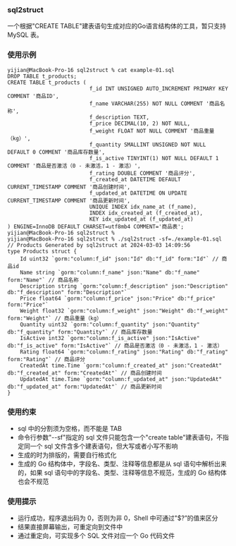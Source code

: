 ### sql2struct

一个根据"CREATE TABLE"建表语句生成对应的Go语言结构体的工具，暂只支持 MySQL 表。

### 使用示例

```shell
yijian@MacBook-Pro-16 sql2struct % cat example-01.sql 
DROP TABLE t_products;
CREATE TABLE t_products (
                          f_id INT UNSIGNED AUTO_INCREMENT PRIMARY KEY COMMENT '商品ID',
                          f_name VARCHAR(255) NOT NULL COMMENT '商品名称',
                          f_description TEXT,
                          f_price DECIMAL(10, 2) NOT NULL,
                          f_weight FLOAT NOT NULL COMMENT '商品重量（kg）',
                          f_quantity SMALLINT UNSIGNED NOT NULL DEFAULT 0 COMMENT '商品库存数量',
                          f_is_active TINYINT(1) NOT NULL DEFAULT 1 COMMENT '商品是否激活（0 - 未激活，1 - 激活）',
                          f_rating DOUBLE COMMENT '商品评分',
                          f_created_at DATETIME DEFAULT CURRENT_TIMESTAMP COMMENT '商品创建时间',
                          f_updated_at DATETIME ON UPDATE CURRENT_TIMESTAMP COMMENT '商品更新时间',
                          UNIQUE INDEX idx_name_at (f_name),
                          INDEX idx_created_at (f_created_at),
                          KEY idx_updated_at (f_updated_at)
) ENGINE=InnoDB DEFAULT CHARSET=utf8mb4 COMMENT='商品表';
yijian@MacBook-Pro-16 sql2struct % 
yijian@MacBook-Pro-16 sql2struct % ./sql2struct -sf=./example-01.sql
// Products Generated by sql2struct at 2024-03-03 14:09:56
type Products struct {
    Id uint32 `gorm:"column:f_id" json:"Id" db:"f_id" form:"Id"` // 商品id
    Name string `gorm:"column:f_name" json:"Name" db:"f_name" form:"Name"` // 商品名称
    Description string `gorm:"column:f_description" json:"Description" db:"f_description" form:"Description"`
    Price float64 `gorm:"column:f_price" json:"Price" db:"f_price" form:"Price"`
    Weight float32 `gorm:"column:f_weight" json:"Weight" db:"f_weight" form:"Weight"` // 商品重量（kg）
    Quantity uint32 `gorm:"column:f_quantity" json:"Quantity" db:"f_quantity" form:"Quantity"` // 商品库存数量
    IsActive int32 `gorm:"column:f_is_active" json:"IsActive" db:"f_is_active" form:"IsActive"` // 商品是否激活（0 - 未激活，1 - 激活）
    Rating float64 `gorm:"column:f_rating" json:"Rating" db:"f_rating" form:"Rating"` // 商品评分
    CreatedAt time.Time `gorm:"column:f_created_at" json:"CreatedAt" db:"f_created_at" form:"CreatedAt"` // 商品创建时间
    UpdatedAt time.Time `gorm:"column:f_updated_at" json:"UpdatedAt" db:"f_updated_at" form:"UpdatedAt"` // 商品更新时间
}
```

### 使用约束

* sql 中的分割须为空格，而不能是 TAB
* 命令行参数"--sf"指定的 sql 文件只能包含一个"create table"建表语句，不指定同一个 sql 文件含多个建表语句，但大写或者小写不影响
* 生成的时为排版的，需要自行格式化
* 生成的 Go 结构体中，字段名、类型、注释等信息都是从 sql 语句中解析出来的，如果 sql 语句中的字段名、类型、注释等信息不规范，生成的 Go 结构体也会不规范

### 使用提示

* 运行成功，程序退出码为 0，否则为非 0，Shell 中可通过"$?”的值来区分
* 结果直接屏幕输出，可重定向到文件中
* 通过重定向，可实现多个 SQL 文件对应一个 Go 代码文件
